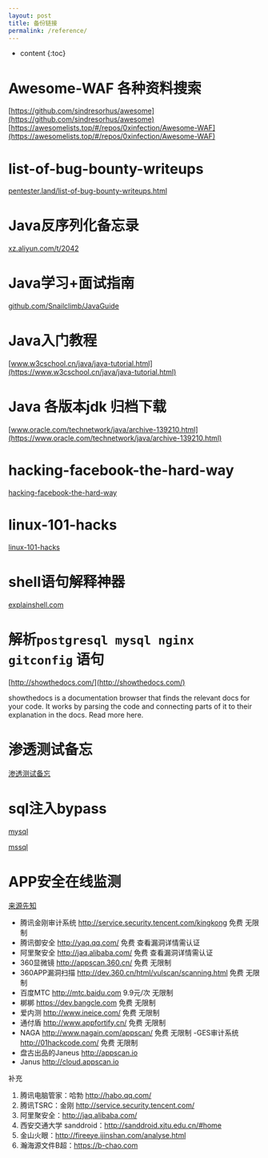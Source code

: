 ```yaml
---
layout: post
title: 备份链接
permalink: /reference/
---
```


* content
{:toc}

Awesome-WAF  各种资料搜索
===
[https://github.com/sindresorhus/awesome](https://github.com/sindresorhus/awesome)
[https://awesomelists.top/#/repos/0xinfection/Awesome-WAF](https://awesomelists.top/#/repos/0xinfection/Awesome-WAF)

list-of-bug-bounty-writeups
====
[pentester.land/list-of-bug-bounty-writeups.html](https://pentester.land/list-of-bug-bounty-writeups.html)

Java反序列化备忘录
====
[xz.aliyun.com/t/2042](https://xz.aliyun.com/t/2042)

Java学习+面试指南
====
[github.com/Snailclimb/JavaGuide](https://github.com/Snailclimb/JavaGuide)

Java入门教程
====
[www.w3cschool.cn/java/java-tutorial.html](https://www.w3cschool.cn/java/java-tutorial.html)

Java 各版本jdk 归档下载
===
[www.oracle.com/technetwork/java/archive-139210.html](https://www.oracle.com/technetwork/java/archive-139210.html)

hacking-facebook-the-hard-way
===
[hacking-facebook-the-hard-way](https://www.symbo1.com/articles/2019/05/21/hacking-facebook-the-hard-way.html)

linux-101-hacks
===
[linux-101-hacks](https://wrfly.gitbooks.io/linux-101-hacks/content/)

shell语句解释神器
===
[explainshell.com](https://explainshell.com/)

解析`postgresql mysql nginx gitconfig` 语句
===
[http://showthedocs.com/](http://showthedocs.com/)

showthedocs is a documentation browser that finds the relevant docs for your code. It works by parsing the code and connecting parts of it to their explanation in the docs. Read more here.

渗透测试备忘
===
[渗透测试备忘](https://github.com/Ridter/Intranet_Penetration_Tips)

sql注入bypass
===
[mysql](https://github.com/aleenzz/MYSQL_SQL_BYPASS_WIKI)

[mssql](https://github.com/aleenzz/MSSQL_SQL_BYPASS_WIKI)

APP安全在线监测
===
[来源先知](https://xz.aliyun.com/t/519)


- 腾讯金刚审计系统 http://service.security.tencent.com/kingkong 免费 无限制
- 腾讯御安全 http://yaq.qq.com/ 免费 查看漏洞详情需认证
- 阿里聚安全 http://jaq.alibaba.com/ 免费 查看漏洞详情需认证
- 360显微镜 http://appscan.360.cn/ 免费 无限制
- 360APP漏洞扫描 http://dev.360.cn/html/vulscan/scanning.html 免费 无限制
- 百度MTC http://mtc.baidu.com 9.9元/次 无限制
- 梆梆 https://dev.bangcle.com 免费 无限制
- 爱内测 http://www.ineice.com/ 免费 无限制
- 通付盾 http://www.appfortify.cn/ 免费 无限制
- NAGA http://www.nagain.com/appscan/ 免费 无限制
-GES审计系统 http://01hackcode.com/ 免费 无限制
- 盘古出品的Janeus http://appscan.io
- Janus http://cloud.appscan.io

补充
1. 腾讯电脑管家：哈勃 http://habo.qq.com/
2. 腾讯TSRC：金刚 http://service.security.tencent.com/
3. 阿里聚安全：http://jaq.alibaba.com/
4. 西安交通大学 sanddroid：http://sanddroid.xjtu.edu.cn/#home
5. 金山火眼：http://fireeye.ijinshan.com/analyse.html
6. 瀚海源文件B超：https://b-chao.com
